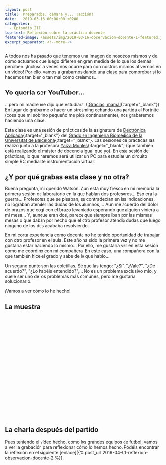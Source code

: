 ```yaml
---
layout: post
title:  Preparados, cámara y... ¡acción!
date:   2019-03-16 00:00:00 +0200
categories:
  - Episodio III
top-text: Reflexión sobre la práctica docente
featured-image: /assets/img/2019-03-16-observacion-docente-1-featured.jpg
excerpt_separator: <!--more-->
---
```


A todos nos ha pasado que tenemos una imagen de nosotros mismos y de cómo actuamos que luego difieren en gran medida de lo que los demás perciben. ¡Incluso a veces nos ocurre para con nostros mismos al vernos en un vídeo! Por ello, vamos a grabarnos dando una clase para comprobar si lo hacemos tan bien o tan mal como creíamos...

<!--more-->

## Yo quería ser YouTuber...

...pero mi madre me dijo que estudiara. ([¡Gracias, mamá!](https://clipset.20minutos.es/youtuber-mas-ingresos-2018/){:target="_blank"}) En lugar de grabarme o hacer un streaming echando una partida al Fortnite (cosa que mi sobrino pequeño me pide continuamente), nos grabaremos haciendo una clase.

Esta clase es una sesión de prácticas de la asignatura de [Electrónica Aplicada](http://grad.ub.edu/grad3/plae/AccesInformePDInfes?curs=2019&assig=363827&ens=TG1074&recurs=pladocent&n2=1&idioma=CAT){:target="_blank"} del [Grado en Ingeniería Biomédica de la Universitat de Barcelona](https://www.ub.edu/portal/web/medicina-ciencies-salut/grau/-/ensenyament/detallEnsenyament/4917593){:target="_blank"}. Las sesiones de prácticas las realizo junto a la profesora [Yaiza Montes](https://ymontes9.wixsite.com/website){:target="_blank"} (que también está realizando el máster de docencia igual que yo). En esta sesión de prácticas, lo que haremos será utilizar un PC para estudiar un circuito simple RC mediante instrumentación virtual.

## ¿Y por qué grabas esta clase y no otra?

Buena pregunta, mi querido Watson. Aún está muy fresco en mi memoria la primera sesión de laboratorio en la que habían dos profesores... Eso era la guerra... Profesores que se pisaban, se contradecían en las indicaciones, no lograban atender las dudas de los alumnos,... Aún me acuerdo del dolor de brazos que cogí con el brazo levantado esperando que alguien viniera a mi mesa... Y, aunque eran dos, parece que siempre iban por las mismas mesas o que daban por hecho que el otro profesor atendía dudas que luego ninguno de los dos acababa resolviendo.

En mi corta experiencia como docente no he tenido oportunidad de trabajar con otro profesor en el aula. Este año ha sido la primera vez y no me gustaría estar haciendo lo mismo... Por ello, me gustaría ver en esta sesión cómo me coordino con mi compañera. En este caso, una compañera con la que también hice el grado y sabe de lo que hablo...

Un seguno punto son las coletillas. Sé que las tengo: "¿Sí", "¿Vale?", "¿De acuerdo?", "¿Lo habéis entendido?",... No es un problema exclusivo mío, y suele ser uno de los problemas más comunes, pero me gustaría solucionarlo.

¡Vamos a ver cómo lo he hecho!

## La muestra

<style>
  .player-container {
    position: relative;
    padding-bottom: 56.25%; /* 16:9 */
    height: 0;
    margin: 45px 0;
  }
  .player-container iframe {
    position: absolute;
    top: 0;
    left: 0;
    width: 100%;
    height: 100%;
  }
</style>
<div class="player-container">
  <div id="player"></div>
</div>


<script>
  var tag = document.createElement('script');
  var w = 640*2;
  var h = 360*2;

  tag.src = "https://www.youtube.com/iframe_api";
  var firstScriptTag = document.getElementsByTagName('script')[0];
  firstScriptTag.parentNode.insertBefore(tag, firstScriptTag);

  var player;
  function onYouTubeIframeAPIReady() {
    player = new YT.Player('player', {
      height: h,
      width: w,
      videoId: '396-hx-Mp5c',
      playerVars: {
        'showinfo': 0
      }
    });
  }
</script>

## La charla después del partido

Pues teniendo el vídeo hecho, cómo los grandes equipos de futbol, vamos a ver la grabación para reflexionar cómo lo hemos hecho. Podéis encontrar la reflexión en el siguiente [enlace]({% post_url 2019-04-01-reflexion-observacion-docente-2 %}).